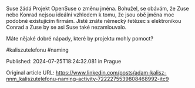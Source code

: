 Suse žádá Projekt OpenSuse o změnu jména. Bohužel, se obávám, že Zuse nebo Konrad nejsou ideální vzhledem k tomu, že jsou obě jména moc podobné existujícím firmám. Jistě znáte německý řetězec s elektronikou Conrad a Zuse by se asi Suse také nezamlouvalo.

Máte nějaké dobré nápady, které by projektu mohly pomoct?

#kaliszutelefonu #naming


Published: 2024-07-25T18:24:32.081 in Prague

Original article URL: https://www.linkedin.com/posts/adam-kalisz-nnm_kaliszutelefonu-naming-activity-7222275539808468992-itc9

[](./media/suse-chameleon.jpeg)